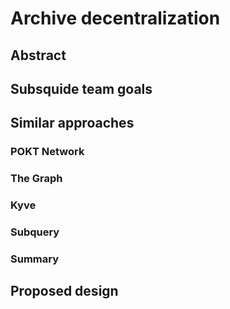 # Archive decentralization

## Abstract

## Subsquide team goals

## Similar approaches

### POKT Network

### The Graph

### Kyve

### Subquery

### Summary

## Proposed design
